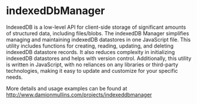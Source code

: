 # indexedDbManager
IndexedDB is a low-level API for client-side storage of significant amounts of structured data, including files/blobs.  The indexedDB Manager simplifies managing and maintaining indexedDB datastores in one JavaScript file.  This utility includes functions for creating, reading, updating, and deleting indexedDB datastore records.  It also reduces complexity in initializing indexedDB datastores and helps with version control.  Additionally, this utility is written in JavaScript, with no reliances on any libraries or third-party technologies, making it easy to update and customize for your specific needs.

More details and usage examples can be found at http://www.damionmullins.com/projects/indexeddbmanager
